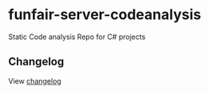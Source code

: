# funfair-server-codeanalysis
Static Code analysis Repo for C# projects

## Changelog

View [changelog](CHANGELOG.md)


[CHANGELOG]: ./CHANGELOG.md